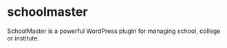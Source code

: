 # schoolmaster
SchoolMaster is a powerful WordPress plugin for managing school, college or institute.
